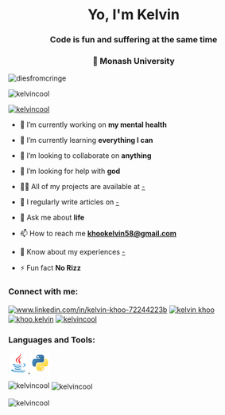 <h1 align="center">Yo, I'm Kelvin</h1>
<h3 align="center">Code is fun and suffering at the same time</h3>
<h3 align="center">🏫 Monash University</h3> 

![diesfromcringe](https://github.com/KelvinCool/KelvinCool/assets/107605488/4cf02d14-22e0-405d-acb3-8793c519219d)

<p align="left"> <img src="https://komarev.com/ghpvc/?username=kelvincool&label=Profile%20views&color=0e75b6&style=flat" alt="kelvincool" /> </p>

<p align="left"> <a href="https://github.com/ryo-ma/github-profile-trophy"><img src="https://github-profile-trophy.vercel.app/?username=kelvincool" alt="kelvincool" /></a> </p>

- 🔭 I’m currently working on **my mental health**

- 🌱 I’m currently learning **everything I can**

- 👯 I’m looking to collaborate on **anything**

- 🤝 I’m looking for help with **god**

- 👨‍💻 All of my projects are available at [-](-)

- 📝 I regularly write articles on [-](-)

- 💬 Ask me about **life**

- 📫 How to reach me **khookelvin58@gmail.com**

- 📄 Know about my experiences [-](-)

- ⚡ Fun fact **No Rizz**

<h3 align="left">Connect with me:</h3>
<p align="left">
<a href="https://linkedin.com/in/www.linkedin.com/in/kelvin-khoo-72244223b" target="blank"><img align="center" src="https://raw.githubusercontent.com/rahuldkjain/github-profile-readme-generator/master/src/images/icons/Social/linked-in-alt.svg" alt="www.linkedin.com/in/kelvin-khoo-72244223b" height="30" width="40" /></a>
<a href="https://fb.com/kelvin khoo" target="blank"><img align="center" src="https://raw.githubusercontent.com/rahuldkjain/github-profile-readme-generator/master/src/images/icons/Social/facebook.svg" alt="kelvin khoo" height="30" width="40" /></a>
<a href="https://instagram.com/khoo.kelvin" target="blank"><img align="center" src="https://raw.githubusercontent.com/rahuldkjain/github-profile-readme-generator/master/src/images/icons/Social/instagram.svg" alt="khoo.kelvin" height="30" width="40" /></a>
<a href="https://www.leetcode.com/kelvincool" target="blank"><img align="center" src="https://raw.githubusercontent.com/rahuldkjain/github-profile-readme-generator/master/src/images/icons/Social/leet-code.svg" alt="kelvincool" height="30" width="40" /></a>
</p>

<h3 align="left">Languages and Tools:</h3>
<p align="left"> <a href="https://www.java.com" target="_blank" rel="noreferrer"> <img src="https://raw.githubusercontent.com/devicons/devicon/master/icons/java/java-original.svg" alt="java" width="40" height="40"/> </a> <a href="https://www.python.org" target="_blank" rel="noreferrer"> <img src="https://raw.githubusercontent.com/devicons/devicon/master/icons/python/python-original.svg" alt="python" width="40" height="40"/> </a> </p>

<p><img align="left" src="https://github-readme-stats.vercel.app/api/top-langs?username=kelvincool&show_icons=true&locale=en&layout=compact" alt="kelvincool" /></p>

<p>&nbsp;<img align="center" src="https://github-readme-stats.vercel.app/api?username=kelvincool&show_icons=true&locale=en" alt="kelvincool" /></p>

<p><img align="center" src="https://github-readme-streak-stats.herokuapp.com/?user=kelvincool&" alt="kelvincool" /></p>

